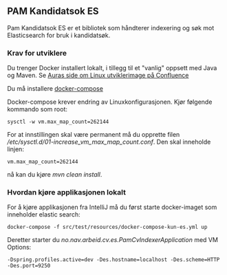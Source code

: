 ## PAM Kandidatsok ES
Pam Kandidatsok ES er et bibliotek som håndterer indexering og søk mot Elasticsearch for bruk i kandidatsøk.

### Krav for utviklere
Du trenger Docker installert lokalt, i tillegg til et "vanlig" oppsett med Java og Maven. Se [Auras side om Linux utviklerimage på Confluence](https://confluence.adeo.no/display/AURA/Linux+utviklerimage)

Du må installere [docker-compose](https://docs.docker.com/compose/install/#install-compose)

Docker-compose krever endring av Linuxkonfigurasjonen. Kjør følgende kommando som root:
```
sysctl -w vm.max_map_count=262144
```

For at innstillingen skal være permanent må du opprette filen */etc/sysctl.d/01-increase_vm_max_map_count.conf*. Den skal inneholde linjen:

```
vm.max_map_count=262144
```

nå kan du kjøre *mvn clean install*.


### Hvordan kjøre applikasjonen lokalt
For å kjøre applikasjonen fra IntelliJ må du først starte docker-imaget som inneholder elastic search:

```
docker-compose -f src/test/resources/docker-compose-kun-es.yml up
```

Deretter starter du *no.nav.arbeid.cv.es.PamCvIndexerApplication* med VM Options:
```
-Dspring.profiles.active=dev -Des.hostname=localhost -Des.scheme=HTTP -Des.port=9250
```
